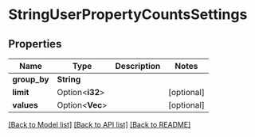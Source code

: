 # StringUserPropertyCountsSettings

## Properties

Name | Type | Description | Notes
------------ | ------------- | ------------- | -------------
**group_by** | **String** |  | 
**limit** | Option<**i32**> |  | [optional]
**values** | Option<**Vec<String>**> |  | [optional]

[[Back to Model list]](../README.md#documentation-for-models) [[Back to API list]](../README.md#documentation-for-api-endpoints) [[Back to README]](../README.md)


